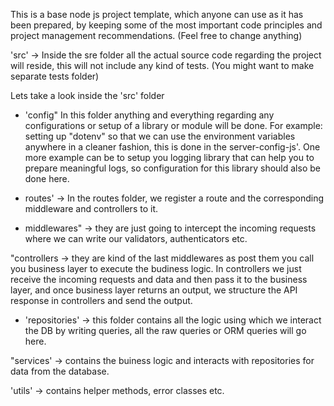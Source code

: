 This is a base node js project template, which anyone can use as it has been
prepared, by keeping some of the most important code principles and project
management recommendations. (Feel free to change anything)

'src' → Inside the sre folder all the actual source code regarding the project
will reside, this will not include any kind of tests. (You might want to make separate
tests folder)

Lets take a look inside the 'src' folder
- 'config" In this folder anything and everything regarding any configurations or
setup of a library or module will be done. For example: setting up "dotenv" so that
we can use the environment variables anywhere in a cleaner fashion, this is done in
the server-config-js'. One more example can be to setup you logging library that
can help you to prepare meaningful logs, so configuration for this library should
also be done here.

- routes' → In the routes folder, we register a route and the corresponding
middleware and controllers to it.

- middlewares" → they are just going to intercept the incoming requests where we can write our validators, authenticators etc.

"controllers → they are kind of the last middlewares as post them you call you business layer to execute the budiness logic. In controllers we just receive the incoming requests and data and then pass it to the business layer, and once business layer returns an output, we structure the API response in controllers and send the output.

- 'repositories' → this folder contains all the logic using which we interact the DB by writing queries, all the raw queries or ORM queries will go here.

"services' → contains the buiness logic and interacts with repositories for data from the database.

'utils' → contains helper methods, error classes etc.